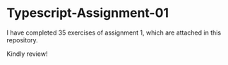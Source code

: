 # Typescript-Assignment-01

I have completed 35 exercises of assignment 1, which are attached in this repository.


Kindly review!
